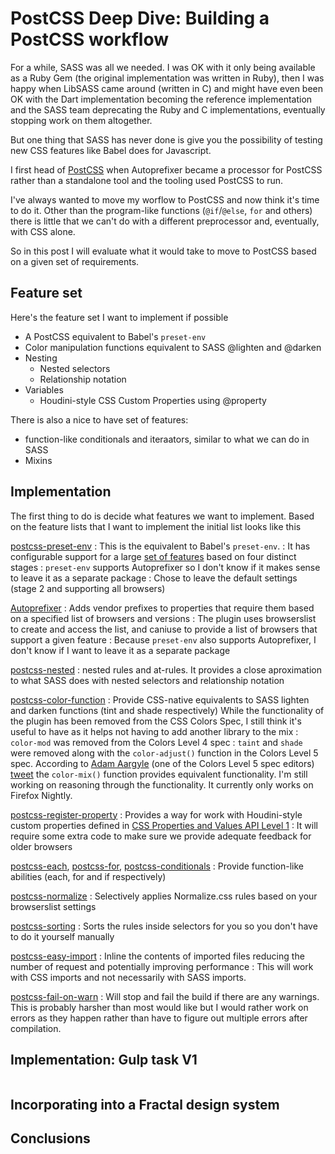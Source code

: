 # PostCSS Deep Dive: Building a PostCSS workflow

For a while, SASS was all we needed. I was OK with it only being available as a Ruby Gem (the original implementation was written in Ruby), then I was happy when LibSASS came around (written in C) and might have even been OK with the Dart implementation becoming the reference implementation and the SASS team deprecating the Ruby and C implementations, eventually stopping work on them altogether.

But one thing that SASS has never done is give you the possibility of testing new CSS features like Babel does for Javascript.

I first head of [PostCSS](https://postcss.org/) when Autoprefixer became a processor for PostCSS rather than a standalone tool and the tooling used PostCSS to run.

I've always wanted to move my worflow to PostCSS and now think it's time to do it. Other than the program-like functions (`@if`/`@else`, `for` and others) there is little that we can't do with a different preprocessor and, eventually, with CSS alone.

So in this post I will evaluate what it would take to move to PostCSS based on a given set of requirements.

## Feature set

Here's the feature set I want to implement if possible

* A PostCSS equivalent to Babel's `preset-env`
* Color manipulation functions equivalent to SASS @lighten and @darken
* Nesting
  * Nested selectors
  * Relationship notation
* Variables
  * Houdini-style CSS Custom Properties using @property

There is also a nice to have set of features:

* function-like conditionals and iteraators, similar to what we can do in SASS
* Mixins

## Implementation

The first thing to do is decide what features we want to implement. Based on the feature lists that I want to implement the initial list looks like this

[postcss-preset-env](https://github.com/csstools/postcss-preset-env)
: This is the equivalent to Babel's `preset-env`.
: It has configurable support for a large [set of features](https://preset-env.cssdb.org/features) based on four distinct stages
: `preset-env` supports Autoprefixer so  I don't know if it makes sense to leave it as a separate package
: Chose to leave the default settings (stage 2 and supporting all browsers)

[Autoprefixer](https://github.com/postcss/autoprefixer)
: Adds vendor prefixes to properties that require them based on a specified list of browsers and versions
: The plugin uses browserslist to create and access the list, and caniuse to provide a list of browsers that support a given feature
: Because `preset-env` also supports Autoprefixer, I don't know if I want to leave it as a separate package

[postcss-nested](https://github.com/postcss/postcss-nested)
: nested rules and at-rules. It provides a close aproximation to what SASS does with nested selectors and relationship notation

[postcss-color-function](https://github.com/postcss/postcss-color-function)
: Provide CSS-native equivalents to SASS lighten and darken functions (tint and shade respectively)
  While the functionality of the plugin has been removed from the CSS Colors Spec, I still think it's useful to have as it helps not having to add another library to the mix
  : `color-mod` was removed from the Colors Level 4 spec
  : `taint` and `shade` were removed along with the `color-adjust()` function in the Colors Level 5 spec. According to [Adam Aargyle](https://twitter.com/argyleink) (one of the Colors Level 5 spec editors) [tweet](https://twitter.com/argyleink/status/1456301298769297408?s=20) the `color-mix()` function provides equivalent functionality. I'm still working on reasoning through the functionality. It currently only works on Firefox Nightly.

[postcss-register-property](https://github.com/csstools/postcss-register-property/)
: Provides a way for work with Houdini-style custom properties defined in [CSS Properties and Values API Level 1](https://drafts.css-houdini.org/css-properties-values-api/)
: It will require some extra code to make sure we provide adequate feedback for older browsers

[postcss-each](https://github.com/madyankin/postcss-each), [postcss-for](https://github.com/antyakushev/postcss-for), [postcss-conditionals](https://github.com/andyjansson/postcss-conditionals)
: Provide function-like abilities (each, for and if respectively)

[postcss-normalize](https://github.com/csstools/postcss-normalize)
: Selectively applies Normalize.css rules based on your browserslist settings

[postcss-sorting](https://github.com/hudochenkov/postcss-sorting)
: Sorts the rules inside selectors for you so you don't have to do it yourself manually

[postcss-easy-import](https://github.com/TrySound/postcss-easy-import)
: Inline the contents of imported files reducing the number of request and potentially improving performance
: This will work with CSS imports and not necessarily with SASS imports.

[postcss-fail-on-warn](https://github.com/postcss/postcss-fail-on-warn)
: Will stop and fail the build if there are any warnings. This is probably harsher than most would like but I would rather work on errors as they happen rather than have to figure out multiple errors after compilation.

## Implementation: Gulp task V1

```js

```

## Incorporating into a Fractal design system

## Conclusions
